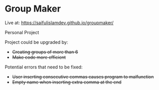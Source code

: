 # Group Maker
Live at: https://saifulislamdev.github.io/groupmaker/

Personal Project

Project could be upgraded by:
* ~~Creating groups of more than 6~~ 
* ~~Make code more efficient~~

Potential errors that need to be fixed:
* ~~User inserting consecutive commas causes program to malfunction~~
* ~~Empty name when inserting extra comma at the end~~
